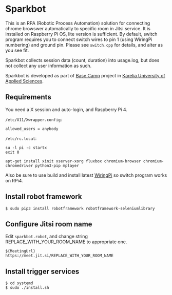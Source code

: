 # Sparkbot

This is an RPA (Robotic Process Automation) solution for connecting chrome browswer automatically
to specific room in Jitsi service. It is installed on Raspberry Pi OS, lite version is sufficient.
By default, switch program requires you to connect switch wires to pin 1 (using WiringPi numbering) and ground pin.
Please see `switch.cpp` for details, and alter as you see fit. 

Sparkbot collects session data (count, duration) into usage.log, but does not collect any user information as such.

Sparkbot is developed as part of [Base Camp](https://basecamp.karelia.fi/) project in [Karelia University of Applied Sciences](https://www.karelia.fi).

## Requirements

You need a X session and auto-login, and Raspberry Pi 4. 

`/etc/X11/Xwrapper.config`:
```
allowed_users = anybody
```

`/etc/rc.local`:
```
su -l pi -c startx
exit 0
```

```
apt-get install xinit xserver-xorg fluxbox chromium-browser chromium-chromedriver python3-pip mplayer

```

Also be sure to use build and install latest [WiringPi](https://github.com/WiringPi/WiringPi)
so switch program works on RPi4.

## Install robot framework

```
$ sudo pip3 install robotframework robotframework-seleniumlibrary
```

## Configure Jitsi room name

Edit `sparkbot.robot`, and change string REPLACE_WITH_YOUR_ROOM_NAME to appropriate one.

```
${MeetingUrl}           https://meet.jit.si/REPLACE_WITH_YOUR_ROOM_NAME
```

## Install trigger services

```
$ cd systemd
$ sudo ./install.sh
```

